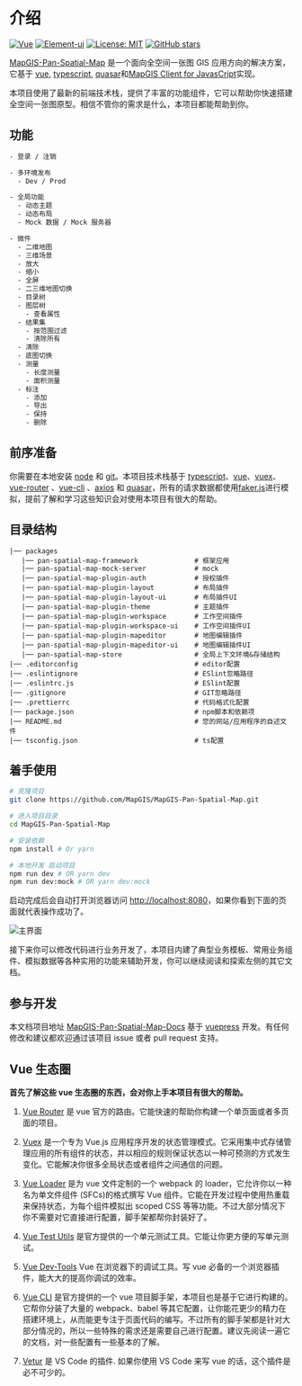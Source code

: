 # 介绍

[![Vue](https://img.shields.io/badge/vue-2.6.10-brightgreen.svg)](https://github.com/vuejs/vue)
[![Element-ui](https://img.shields.io/badge/quasar-1.9.5-brightgreen.svg)](https://github.com/quasarframework/quasar)
[![License: MIT](https://img.shields.io/badge/License-Apache2.0-blue.svg)](https://opensource.org/licenses/Apache-2.0)
[![GitHub stars](https://img.shields.io/github/stars/mapgis/mapgis-pan-spatial-map.svg?style=social&label=Stars)](https://github.com/mapgis/mapgis-pan-spatil-map)

[MapGIS-Pan-Spatial-Map](http://mapgis.github.io/mapgis-pan-spatial-map-docs) 是一个面向全空间一张图 GIS 应用方向的解决方案，它基于 [vue](https://github.com/vuejs/vue), [typescript](https://www.typescriptlang.org/), [quasar](https://github.com/quasarframework/quasar)和[MapGIS Client for JavasCript](https://github.com/MapGIS/WebClient-JavaScript)实现。

本项目使用了最新的前端技术栈，提供了丰富的功能组件，它可以帮助你快速搭建全空间一张图原型。相信不管你的需求是什么，本项目都能帮助到你。

## 功能

```txt
- 登录 / 注销

- 多环境发布
  - Dev / Prod

- 全局功能
  - 动态主题
  - 动态布局
  - Mock 数据 / Mock 服务器

- 微件
  - 二维地图
  - 三维场景
  - 放大
  - 缩小
  - 全屏
  - 二三维地图切换
  - 目录树
  - 图层树
    - 查看属性
  - 结果集
    - 按范围过滤
    - 清除所有
  - 清除
  - 底图切换
  - 测量
    - 长度测量
    - 面积测量
  - 标注
    - 添加
    - 导出
    - 保持
    - 删除
```

## 前序准备

你需要在本地安装 [node](http://nodejs.org/) 和 [git](https://git-scm.com/)。本项目技术栈基于 [typescript](https://www.typescriptlang.org/)、[vue](https://cn.vuejs.org/index.html)、[vuex](https://vuex.vuejs.org/zh-cn/)、[vue-router](https://router.vuejs.org/zh-cn/) 、[vue-cli](https://github.com/vuejs/vue-cli) 、[axios](https://github.com/axios/axios) 和 [quasar](hhttps://github.com/quasarframework/quasar)，所有的请求数据都使用[faker.js](https://github.com/Marak/Faker.js)进行模拟，提前了解和学习这些知识会对使用本项目有很大的帮助。

## 目录结构

```text
|── packages
   |── pan-spatial-map-framework              # 框架应用
   |── pan-spatial-map-mock-server            # mock
   |── pan-spatial-map-plugin-auth            # 授权插件
   |── pan-spatial-map-plugin-layout          # 布局插件
   |── pan-spatial-map-plugin-layout-ui       # 布局插件UI
   |── pan-spatial-map-plugin-theme           # 主题插件
   |── pan-spatial-map-plugin-workspace       # 工作空间插件
   |── pan-spatial-map-plugin-workspace-ui    # 工作空间插件UI
   |── pan-spatial-map-plugin-mapeditor       # 地图编辑插件
   |── pan-spatial-map-plugin-mapeditor-ui    # 地图编辑插件UI
   |── pan-spatial-map-store                  # 全局上下文环境&存储结构
|── .editorconfig                             # editor配置
|── .eslintignore                             # ESlint忽略路径
|── .eslintrc.js                              # ESlint配置
|── .gitignore                                # GIT忽略路径
|── .prettierrc                               # 代码格式化配置
|── package.json                              # npm脚本和依赖项
|── README.md                                 # 您的网站/应用程序的自述文件
|── tsconfig.json                             # ts配置
```

## 着手使用

```bash
# 克隆项目
git clone https://github.com/MapGIS/MapGIS-Pan-Spatial-Map.git

# 进入项目目录
cd MapGIS-Pan-Spatial-Map

# 安装依赖
npm install # Or yarn

# 本地开发 启动项目
npm run dev # OR yarn dev
npm run dev:mock # OR yarn dev:mock
```

启动完成后会自动打开浏览器访问 [http://localhost:8080](http://localhost:8080)，如果你看到下面的页面就代表操作成功了。

<img :src="$withBase('/images/login.png')" alt="主界面">

接下来你可以修改代码进行业务开发了，本项目内建了典型业务模板、常用业务组件、模拟数据等各种实用的功能来辅助开发，你可以继续阅读和探索左侧的其它文档。

## 参与开发

本文档项目地址 [MapGIS-Pan-Spatial-Map-Docs](https://github.com/MapGIS/MapGIS-Pan-Spatial-Map-Docs) 基于 [vuepress](https://github.com/vuejs/vuepress) 开发。有任何修改和建议都欢迎通过该项目 issue 或者 pull request 支持。

## Vue 生态圈

**首先了解这些 vue 生态圈的东西，会对你上手本项目有很大的帮助。**

1. [Vue Router](https://router.vuejs.org/) 是 vue 官方的路由。它能快速的帮助你构建一个单页面或者多页面的项目。

2. [Vuex](https://vuex.vuejs.org/) 是一个专为 Vue.js 应用程序开发的状态管理模式。它采用集中式存储管理应用的所有组件的状态，并以相应的规则保证状态以一种可预测的方式发生变化。它能解决你很多全局状态或者组件之间通信的问题。

3. [Vue Loader](https://vue-loader.vuejs.org) 是为 vue 文件定制的一个 webpack 的 loader，它允许你以一种名为单文件组件 (SFCs)的格式撰写 Vue 组件。它能在开发过程中使用热重载来保持状态，为每个组件模拟出 scoped CSS 等等功能。不过大部分情况下你不需要对它直接进行配置，脚手架都帮你封装好了。

4. [Vue Test Utils](https://vue-test-utils.vuejs.org/) 是官方提供的一个单元测试工具。它能让你更方便的写单元测试。

5. [Vue Dev-Tools](https://github.com/vuejs/vue-devtools) Vue 在浏览器下的调试工具。写 vue 必备的一个浏览器插件，能大大的提高你调试的效率。

6. [Vue CLI](https://cli.vuejs.org/) 是官方提供的一个 vue 项目脚手架，本项目也是基于它进行构建的。它帮你分装了大量的 webpack、babel 等其它配置，让你能花更少的精力在搭建环境上，从而能更专注于页面代码的编写。不过所有的脚手架都是针对大部分情况的，所以一些特殊的需求还是需要自己进行配置。建议先阅读一遍它的文档，对一些配置有一些基本的了解。

7. [Vetur](https://github.com/vuejs/vetur) 是 VS Code 的插件. 如果你使用 VS Code 来写 vue 的话，这个插件是必不可少的。
